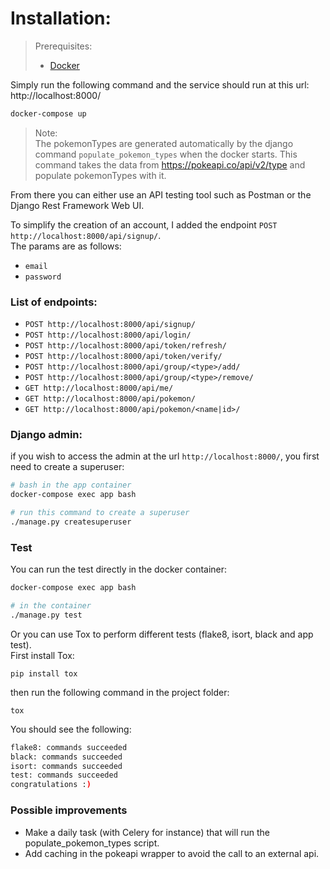 # Installation:

> Prerequisites:
>
> - [Docker](https://docker.com)

Simply run the following command and the service should run at this url: http://localhost:8000/
``` bash
docker-compose up
```

> Note:  
> The pokemonTypes are generated automatically by the django command `populate_pokemon_types` 
> when the docker starts. This command takes the data from https://pokeapi.co/api/v2/type
> and populate pokemonTypes with it.

From there you can either use an API testing tool such as Postman or the Django Rest Framework Web UI.

To simplify the creation of an account, I added the endpoint `POST http://localhost:8000/api/signup/`.  
The params are as follows:
- `email`
- `password`

### List of endpoints:
- `POST http://localhost:8000/api/signup/`  
- `POST http://localhost:8000/api/login/`  
- `POST http://localhost:8000/api/token/refresh/`  
- `POST http://localhost:8000/api/token/verify/`  
- `POST http://localhost:8000/api/group/<type>/add/`  
- `POST http://localhost:8000/api/group/<type>/remove/`  
- `GET http://localhost:8000/api/me/`  
- `GET http://localhost:8000/api/pokemon/`  
- `GET http://localhost:8000/api/pokemon/<name|id>/`  

### Django admin:

if you wish to access the admin at the url `http://localhost:8000/`, 
you first need to create a superuser:
``` bash
# bash in the app container
docker-compose exec app bash

# run this command to create a superuser
./manage.py createsuperuser
```

### Test

You can run the test directly in the docker container:
```bash
docker-compose exec app bash

# in the container
./manage.py test
```

Or you can use Tox to perform different tests (flake8, isort, black and app test).  
First install Tox:

`pip install tox`

then run the following command in the project folder: 

`tox`

You should see the following:

``` bash
flake8: commands succeeded
black: commands succeeded
isort: commands succeeded
test: commands succeeded
congratulations :)

```


### Possible improvements

- Make a daily task (with Celery for instance) that will run the populate_pokemon_types script.
- Add caching in the pokeapi wrapper to avoid the call to an external api.
